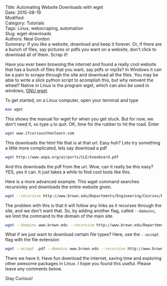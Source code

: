 Title: Automating Website Downloads with wget  
Date: 2015-08-19  
Modified:  
Category: Tutorials  
Tags: Linux, webscraping, automation  
Slug: wget-downloads  
Authors: Neal Gordon  
Summary: If you like a website, download and keep it forever. Or, if there are a bunch of files, say pictures or pdfs you want on a website, don't click to download all of them. Scrap it!

Have you ever been browsing the internet and found a really cool website that has a bunch of files that you want, say pdfs or mp3s? In Windows it can be a pain to scrape through the site and download all the files. You may be able to write a slick python script to acomplish this, but why reinvent the wheel? Native in Linux is the program wget, which can also be used in windows, [GNU wget](http://www.gnu.org/software/wget/). 

To get started, on a Linux computer, open your terminal and type

```bash
man wget
```

This shows the manual for wget for when you get stuck. But for now, we don't need it, so type `q` to quit. OK, time for the rubber to hit the road. Enter

```bash
wget www.ifcuriousthenlearn.com
```

This downloads the html file that is at that url. Easy huh? Lets try something a little more complicated, lets say download a pdf

```bash
wget http://www.aopa.org/airports/CLE/kneeboard.pdf
```
And this downloads the pdf from the url. Wow, can it really be this easy? YES, yes it can. It just takes a while to find cool tools like this.

Here is a more advanced example. This wget command searches recursivley and downloads the entire website given.  

```bash
wget --recursive http://www.brown.edu/Departments/Engineering/Courses/En221/ 
```
The problem with this is that it will follow any links as it recurses through the site, and we don't want that. So, by adding another flag, called ```--domains```, we limit the command to the domain of the main site.

```bash
wget --domains www.brown.edu --recursive http://www.brown.edu/Departments/Engineering/Courses/En221/
```

What if we just want to download certain file types? Here, use the ```--accept``` flag with the file extension
```bash
wget --accept .pdf --domains www.brown.edu --recursive http://www.brown.edu/Departments/Engineering/Courses/En221/
```

There we have it. Have fun download the internet, saving time and exploring other awesome packages in Linux. I hope you found this useful. Please leave any comments below.

Stay Curious!
